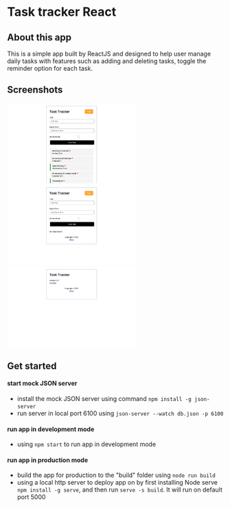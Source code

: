 # Task tracker React

## About this app
This is a simple app built by ReactJS and designed to help user manage daily tasks with features such as adding and deleting tasks, toggle the reminder option for each task.

## Screenshots
<img src="screenshots/ShowAddTask.png" width="300" alt="ShowAddTask"/>
<img src="screenshots/NoTask.png" width="300" alt="NoTask"/>
<img src="screenshots/AboutPage.png" width="300" alt="AboutPage"/>

## Get started
#### start mock JSON server
- install the mock JSON server using command `npm install -g json-server`
- run server in local port 6100 using `json-server --watch db.json -p 6100`
#### run app in development mode
- using `npm start` to run app in development mode
#### run app in production mode
- build the app for production to the "build" folder using `node run build`
- using a local http server to deploy app on by first installing Node serve `npm install -g serve`,
and then run `serve -s build`. It will run on default port 5000
